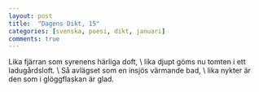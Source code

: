 ```yaml
---
layout: post
title:  "Dagens Dikt, 15"
categories: [svenska, poesi, dikt, januari]
comments: true
---
```


Lika fjärran som syrenens härliga doft, \\
lika djupt göms nu tomten i ett ladugårdsloft. \\
Så avlägset som en insjös värmande bad, \\
lika nykter är den som i glöggflaskan är glad.